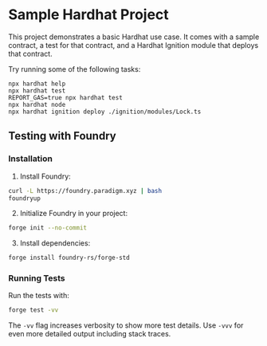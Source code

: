 # Sample Hardhat Project

This project demonstrates a basic Hardhat use case. It comes with a sample contract, a test for that contract, and a Hardhat Ignition module that deploys that contract.

Try running some of the following tasks:

```shell
npx hardhat help
npx hardhat test
REPORT_GAS=true npx hardhat test
npx hardhat node
npx hardhat ignition deploy ./ignition/modules/Lock.ts
```

## Testing with Foundry

### Installation

1. Install Foundry:
```bash
curl -L https://foundry.paradigm.xyz | bash
foundryup
```

2. Initialize Foundry in your project:
```bash
forge init --no-commit
```

3. Install dependencies:
```bash
forge install foundry-rs/forge-std
```

### Running Tests

Run the tests with:
```bash
forge test -vv
```

The `-vv` flag increases verbosity to show more test details. Use `-vvv` for even more detailed output including stack traces.
